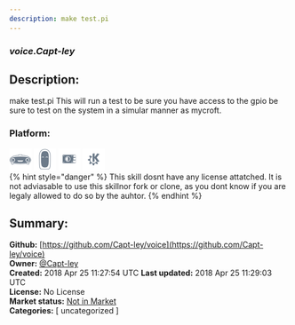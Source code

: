 ```yaml
---
description: make test.pi
---
```


### _voice.Capt-ley_  
## Description:  
make test.pi
This will run a test to be sure you have access to the gpio be sure to test on the system in a simular manner as mycroft.  
  
### Platform:  
 ![Mark I](../.gitbook/assets/mark-1-icon.png)  ![Mark II](../.gitbook/assets/mark-2-icon.png)  ![Picroft](../.gitbook/assets/picroft-icon.png)  ![plasmoid](../.gitbook/assets/kde.png)   
{% hint style="danger" %}
This skill dosnt have any license attatched. It is not adviasable to use this skillnor fork or clone, as you dont know if you are legaly allowed to do so by the auhtor.
{% endhint %}
  
## Summary:  
**Github:** [https://github.com/Capt-ley/voice](https://github.com/Capt-ley/voice)  
**Owner:** [@Capt-ley](https://github.com/Capt-ley)  
**Created:** 2018 Apr 25 11:27:54 UTC  **Last updated:** 2018 Apr 25 11:29:03 UTC  
**License:** No License  
**Market status:** [Not in Market](https://market.mycroft.ai/skill/)  
**Categories:** [ uncategorized ]   
